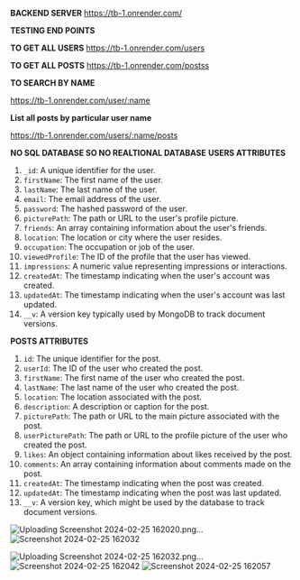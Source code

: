 **BACKEND SERVER**
https://tb-1.onrender.com/

**TESTING END POINTS**


**TO GET ALL USERS**
https://tb-1.onrender.com/users


**TO GET ALL POSTS**
https://tb-1.onrender.com/postss

**TO SEARCH BY NAME**

https://tb-1.onrender.com/user/:name

**List all posts by particular user name**

https://tb-1.onrender.com/users/:name/posts


**NO SQL DATABASE SO NO REALTIONAL DATABASE**
**USERS ATTRIBUTES**

1. `_id`: A unique identifier for the user.
2. `firstName`: The first name of the user.
3. `lastName`: The last name of the user.
4. `email`: The email address of the user.
5. `password`: The hashed password of the user.
6. `picturePath`: The path or URL to the user's profile picture.
7. `friends`: An array containing information about the user's friends.
8. `location`: The location or city where the user resides.
9. `occupation`: The occupation or job of the user.
10. `viewedProfile`: The ID of the profile that the user has viewed.
11. `impressions`: A numeric value representing impressions or interactions.
12. `createdAt`: The timestamp indicating when the user's account was created.
13. `updatedAt`: The timestamp indicating when the user's account was last updated.
14. `__v`: A version key typically used by MongoDB to track document versions.

**POSTS ATTRIBUTES**


1. `id`: The unique identifier for the post.
2. `userId`: The ID of the user who created the post.
3. `firstName`: The first name of the user who created the post.
4. `lastName`: The last name of the user who created the post.
5. `location`: The location associated with the post.
6. `description`: A description or caption for the post.
7. `picturePath`: The path or URL to the main picture associated with the post.
8. `userPicturePath`: The path or URL to the profile picture of the user who created the post.
9. `likes`: An object containing information about likes received by the post.
10. `comments`: An array containing information about comments made on the post.
11. `createdAt`: The timestamp indicating when the post was created.
12. `updatedAt`: The timestamp indicating when the post was last updated.
13. `__v`: A version key, which might be used by the database to track document versions.

![Uploading Screenshot 2024-02-25 162020.png…]()![Screenshot 2024-02-25 162032](https://github.com/Tarun0008/NovaConnect-Backend/assets/143323486/d70fc443-211f-462e-86d1-2b47f7688155)

![Uploading Screenshot 2024-02-25 162032.png…]()
![Screenshot 2024-02-25 162042](https://github.com/Tarun0008/NovaConnect-Backend/assets/143323486/9245c56a-bba7-4d09-b995-b0f528c78166)
![Screenshot 2024-02-25 162057](https://github.com/Tarun0008/NovaConnect-Backend/assets/143323486/a80c1b55-1297-4b63-a614-6763b6852305)
